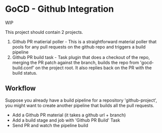 # GoCD - Github Integration

WIP

This project should contain 2 projects.
1. Github PR matierial poller - This is a straightforward material poller that pools for any pull requests on the github repo and triggers a build pipeline
2. Github PR build task - Task plugin that does a checkout of the repo, merging the PR patch against the branch, builds the repo from 'gocd-build.conf' on the project root. It also replies back on the PR with the build status.

## Workflow
Suppose you already have a build pipeline for a repository 'github-project', you might want to create another pipeline that builds all the pull requests.
- Add a Github PR material (it takes a github url + branch)
- Add a build stage and job with 'Github PR Build' Task
- Send PR and watch the pipeline build
